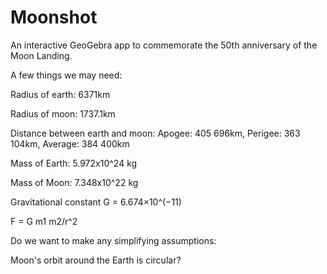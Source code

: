 # Moonshot

An interactive GeoGebra app to commemorate the 50th anniversary of the Moon Landing.

A few things we may need:

Radius of earth: 6371km

Radius of moon: 1737.1km

Distance between earth and moon: Apogee: 405 696km, Perigee: 363 104km, Average: 384 400km

Mass of Earth: 5.972x10^24 kg

Mass of Moon: 7.348x10^22 kg

Gravitational constant G = 6.674×10^(−11)

F = G m1 m2/r^2

Do we want to make any simplifying assumptions:

Moon&#039;s orbit around the Earth is circular?
